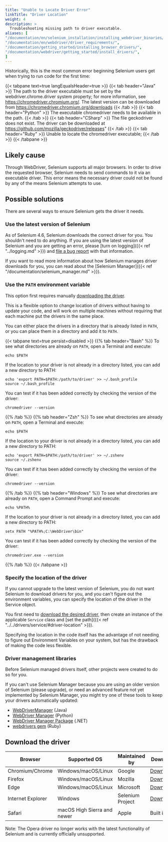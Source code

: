 ```yaml
---
title: "Unable to Locate Driver Error"
linkTitle: "Driver Location"
weight: 4
description: >
  Troubleshooting missing path to driver executable.
aliases: [
"/documentation/en/selenium_installation/installing_webdriver_binaries/",
"/documentation/en/webdriver/driver_requirements/",
"/documentation/getting_started/installing_browser_drivers/",
"/documentation/webdriver/getting_started/install_drivers/",
]
---
```


Historically, this is the most common error beginning Selenium users get 
when trying to run code for the first time:

{{< tabpane text=true langEqualsHeader=true >}}
{{< tab header="Java" >}}
The path to the driver executable must 
be set by the webdriver.chrome.driver system property; 
for more information, see https://chromedriver.chromium.org/. 
The latest version can be downloaded from https://chromedriver.chromium.org/downloads
{{< /tab >}}
{{< tab header="Python" >}}
The executable chromedriver needs to be available in the path.
{{< /tab >}}
{{< tab header="CSharp" >}}
The file geckodriver does not exist. The driver can be downloaded at https://github.com/mozilla/geckodriver/releases"
{{< /tab >}}
{{< tab header="Ruby" >}}
Unable to locate the chromedriver executable;
{{< /tab >}}
{{< /tabpane >}}

## Likely cause

Through WebDriver, Selenium supports all major browsers.
In order to drive the requested browser, Selenium needs to 
send commands to it via an executable driver. 
This error means the necessary driver could not be
found by any of the means Selenium attempts to use.

## Possible solutions

There are several ways to ensure Selenium gets the driver it needs.

### Use the latest version of Selenium

As of Selenium 4.6, Selenium downloads the correct driver for you.
You shouldn't need to do anything. If you are using the latest version
of Selenium and you are getting an error,
please [turn on logging]({{< ref "../logging.md" >}})
and [file a bug report](//github.com/seleniumhq/selenium/issues) with that information.

If you want to read more information about how Selenium manages driver downloads for you,
you can read about the [Selenium Manager]({{< ref "/documentation/selenium_manager.md" >}}).

### Use the `PATH` environment variable

This option first requires manually [downloading the driver](#download-the-driver).

This is a flexible option to change location of drivers without having to update your code, 
and will work on multiple machines without requiring that each machine put the 
drivers in the same place.

You can either place the drivers in a directory that is already listed in `PATH`, 
or you can place them in a directory and add it to `PATH`.

{{< tabpane text=true persist=disabled >}}
{{% tab header="Bash" %}}
To see what directories are already on `PATH`, open a Terminal and execute:
```shell
echo $PATH
```
If the location to your driver is not already in a directory listed,
you can add a new directory to PATH:
```shell
echo 'export PATH=$PATH:/path/to/driver' >> ~/.bash_profile
source ~/.bash_profile
```
You can test if it has been added correctly by checking the version of the driver:
```shell
chromedriver --version
```
  {{% /tab %}}
  {{% tab header="Zsh" %}}
To see what directories are already on `PATH`, open a Terminal and execute:
```shell
echo $PATH
```
If the location to your driver is not already in a directory listed,
you can add a new directory to PATH:
```shell
echo 'export PATH=$PATH:/path/to/driver' >> ~/.zshenv
source ~/.zshenv
```
You can test if it has been added correctly by checking the version of the driver:
```shell
chromedriver --version
```
  {{% /tab %}}
  {{% tab header="Windows" %}}
To see what directories are already on `PATH`, open a Command Prompt and execute:
```shell
echo %PATH%
```
If the location to your driver is not already in a directory listed,
you can add a new directory to PATH:
```shell
setx PATH "%PATH%;C:\WebDriver\bin"
```
You can test if it has been added correctly by checking the version of the driver:
```shell
chromedriver.exe --version
```
  {{% /tab %}}
  {{< /tabpane >}}

### Specify the location of the driver

If you cannot upgrade to the latest version of Selenium, you
do not want Selenium to download drivers for you, and you can't figure
out the environment variables, you can specify the location of the driver in the Service object.

You first need to [download the desired driver](#download-the-driver),
then create an instance of the applicable `Service` class and 
[set the path]({{< ref "../../drivers/service/#driver-location" >}}).

Specifying the location in the code itself has the advantage of not needing 
to figure out Environment Variables on your system, but has the drawback of 
making the code less flexible.

### Driver management libraries

Before Selenium managed drivers itself, other projects were created to
do so for you. 

If you can't use Selenium Manager because you are using
an older version of Selenium (please upgrade),
or need an advanced feature not yet implemented by Selenium Manager,
you might try one of these tools to keep your drivers automatically updated:

* [WebDriverManager](https://github.com/bonigarcia/webdrivermanager) (Java)
* [WebDriver Manager](https://github.com/SergeyPirogov/webdriver_manager) (Python)
* [WebDriver Manager Package](https://github.com/rosolko/WebDriverManager.Net) (.NET)
* [webdrivers gem](https://github.com/titusfortner/webdrivers) (Ruby)

## Download the driver

| Browser | Supported OS | Maintained by | Download | Issue Tracker |
| ------- | ------------ | ------------- | -------- | ------------- |
| Chromium/Chrome | Windows/macOS/Linux | Google | [Downloads](//chromedriver.chromium.org/downloads) | [Issues](//bugs.chromium.org/p/chromedriver/issues/list) |
| Firefox | Windows/macOS/Linux | Mozilla | [Downloads](//github.com/mozilla/geckodriver/releases) | [Issues](//github.com/mozilla/geckodriver/issues) |
| Edge | Windows/macOS/Linux | Microsoft | [Downloads](//developer.microsoft.com/en-us/microsoft-edge/tools/webdriver/) | [Issues](//github.com/MicrosoftEdge/EdgeWebDriver/issues) |
| Internet Explorer | Windows | Selenium Project | [Downloads](/downloads) | [Issues](//github.com/SeleniumHQ/selenium/labels/D-IE) |
| Safari | macOS High Sierra and newer | Apple | Built in | [Issues](//bugreport.apple.com/logon) |

Note: The Opera driver no longer works with the latest functionality of Selenium and is currently officially unsupported.